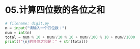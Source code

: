 # 05.计算四位数的各位之和

```python
# filename: digit.py
n = input("请输入一个四位数：")
num = int(n)
total = num % 10 + num//10 % 10 + num//100 % 10 + num//1000
print(f"{n}的各位之和是：" + str(total))
```
